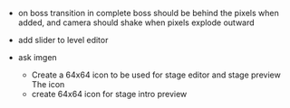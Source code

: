 - on boss transition in complete boss should be behind the pixels when added, and camera should shake when pixels explode outward

- add slider to level editor

- ask imgen
  - Create a 64x64 icon to be used for stage editor and stage preview
The icon
  - create 64x64 icon for stage intro preview 